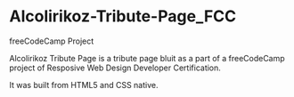 # Alcolirikoz-Tribute-Page_FCC
freeCodeCamp Project

Alcolirikoz Tribute Page is a tribute page bluit as a part of a freeCodeCamp project of Resposive Web Design Developer Certification.

It was built from HTML5 and CSS native.

